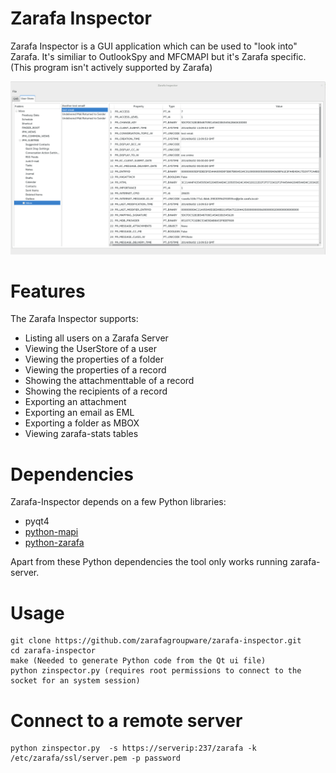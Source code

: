Zarafa Inspector
================

Zarafa Inspector is a GUI application which can be used to "look into" Zarafa. It's similiar to OutlookSpy and MFCMAPI but it's Zarafa specific. (This program isn't actively supported by Zarafa)

![Zarafa-Inspector](https://raw.githubusercontent.com/zarafagroupware/zarafa-inspector/master/images/zarafa-inspector.png "Zarafa-inspector example usage")

Features
========

The Zarafa Inspector supports:

* Listing all users on a Zarafa Server
* Viewing the UserStore of a user
* Viewing the properties of a folder
* Viewing the properties of a record
* Showing the attachmenttable of a record
* Showing the recipients of a record
* Exporting an attachment
* Exporting an email as EML
* Exporting a folder as MBOX
* Viewing zarafa-stats tables

Dependencies
============

Zarafa-Inspector depends on a few Python libraries:

* pyqt4
* [python-mapi](http://download.zarafa.com/community/final/7.1/7.1.9-44333/)
* [python-zarafa](https://github.com/zarafagroupware/python-zarafa.git)

Apart from these Python dependencies the tool only works running zarafa-server.

Usage
=====

    git clone https://github.com/zarafagroupware/zarafa-inspector.git 
    cd zarafa-inspector
    make (Needed to generate Python code from the Qt ui file)
    python zinspector.py (requires root permissions to connect to the socket for an system session)

Connect to a remote server
=======================

    python zinspector.py  -s https://serverip:237/zarafa -k /etc/zarafa/ssl/server.pem -p password
